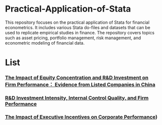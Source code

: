 # Practical-Application-of-Stata
This repository focuses on the practical application of Stata for financial econometrics. It includes various Stata do-files and datasets that can be used to replicate empirical studies in finance. The repository covers topics such as asset pricing, portfolio management, risk management, and econometric modeling of financial data. 
# List
### [The Impact of Equity Concentration and R&D Investment on Firm Performance： Evidence from Listed Companies in China](https://github.com/Dylan-Z-Xin/Practical-Application-of-Stata/blob/main/The%20Impact%20of%20Equity%20Concentration%20and%20R%26D%20Investment%20on%20Firm%20Performance/The%20Impact%20of%20Equity%20Concentration%20and%20R%26D%20Investment%20on%20Firm%20Performance%EF%BC%9A%20Evidence%20from%20Listed%20Companies%20in%20China.md)
### [R&D Investment Intensity, Internal Control Quality, and Firm Performance](https://github.com/Dylan-Z-Xin/Practical-Application-of-Stata/blob/main/R%26D%20Investment%20Intensity%2C%20Internal%20Control%20Quality%2C%20and%20Firm%20Performance/R%26D%20Investment%20Intensity%2C%20Internal%20Control%20Quality%2C%20and%20Firm%20Performance.md)
### [The Impact of Executive Incentives on Corporate Performance](https://github.com/Dylan-Z-Xin/Practical-Application-of-Stata/blob/main/The%20Impact%20of%20Executive%20Incentives%20on%20Corporate%20Performance/The%20Impact%20of%20Executive%20Incentives%20on%20Corporate%20Performance.md))
